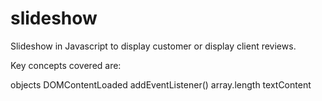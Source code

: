 # slideshow
Slideshow in Javascript to display customer or display client reviews.

Key concepts covered are:

objects
DOMContentLoaded
addEventListener()
array.length
textContent
